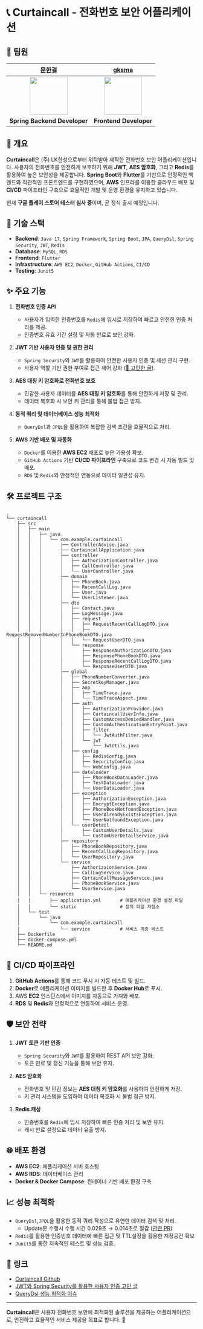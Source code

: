 # 📞 Curtaincall - 전화번호 보안 어플리케이션

## 👥 팀원

| [문한결](https://github.com/Munhangyeol) | [gksma](https://github.com/gksma) |
|-------------------------------------------|-------------------------------------------|
| <div align="center"><img src="https://github.com/Munhangyeol.png" width="100"></div> | <div align="center"><img src="https://github.com/gksma.png" width="100"></div> |
| **Spring Backend Developer** | **Frontend Developer** |

## 📝 개요
**Curtaincall**은 (주) LK한성으로부터 위탁받아 제작한 전화번호 보안 어플리케이션입니다. 사용자의 전화번호를 안전하게 보호하기 위해 **JWT**, **AES 암호화**, 그리고 **Redis**를 활용하여 높은 보안성을 제공합니다. **Spring Boot**와 **Flutter**를 기반으로 안정적인 백엔드와 직관적인 프론트엔드를 구현하였으며, **AWS** 인프라를 이용한 클라우드 배포 및 **CI/CD** 파이프라인 구축으로 효율적인 개발 및 운영 환경을 유지하고 있습니다.

현재 **구글 플레이 스토어 테스터 심사 중**이며, 곧 정식 출시 예정입니다.

## 🚀 기술 스택

- **Backend**: `Java 17`, `Spring Framework`, `Spring Boot`, `JPA`, `QueryDsl`, `Spring Security`, `JWT`, `Redis`
- **Database**: `MySQL`, `RDS`
- **Frontend**: `Flutter`
- **Infrastructure**: `AWS EC2`, `Docker`, `GitHub Actions`, `CI/CD`
- **Testing**: `Junit5`

## ✨ 주요 기능

1. **전화번호 인증 API**  
   - 사용자가 입력한 인증번호를 `Redis`에 임시로 저장하여 빠르고 안전한 인증 처리를 제공.
   - 인증번호 유효 기간 설정 및 자동 만료로 보안 강화.

2. **JWT 기반 사용자 인증 및 권한 관리**  
   - `Spring Security`와 `JWT`를 활용하여 안전한 사용자 인증 및 세션 관리 구현.
   - 사용자 역할 기반 권한 부여로 접근 제어 강화 ([🔗 고민한 글](https://velog.io/@msw0909/jwtspring-security%EB%A5%BC-%ED%99%9C%EC%9A%A9%ED%95%9C-%EC%82%AC%EC%9A%A9%EC%9E%90-%EC%9D%B8%EC%A6%9D-%EC%B2%98%EB%A6%AC)).

3. **AES 대칭 키 암호화로 전화번호 보호**  
   - 민감한 사용자 데이터를 **AES 대칭 키 암호화**를 통해 안전하게 저장 및 관리.
   - 데이터 복호화 시 보안 키 관리를 통해 불법 접근 방지.

4. **동적 쿼리 및 데이터베이스 성능 최적화**  
   - `QueryDsl`과 `JPQL`을 활용하여 복잡한 검색 조건을 효율적으로 처리.

5. **AWS 기반 배포 및 자동화**  
   - `Docker`를 이용한 **AWS EC2** 배포로 높은 가용성 확보.
   - `GitHub Actions` 기반 **CI/CD 파이프라인** 구축으로 코드 변경 시 자동 빌드 및 배포.
   - `RDS` 및 `Redis`와 안정적인 연동으로 데이터 일관성 유지.

## 🛠 프로젝트 구조

```plaintext
.
└── curtaincall
    ├── src
    │   ├── main
    │   │   ├── java
    │   │   │   └── com.example.curtaincall
    │   │   │       ├── ControllerAdvise.java
    │   │   │       ├── CurtaincallApplication.java
    │   │   │       ├── controller
    │   │   │       │   ├── AuthorizationController.java
    │   │   │       │   ├── CallController.java
    │   │   │       │   └── UserController.java
    │   │   │       ├── domain
    │   │   │       │   ├── PhoneBook.java
    │   │   │       │   ├── RecentCallLog.java
    │   │   │       │   ├── User.java
    │   │   │       │   └── UserListener.java
    │   │   │       ├── dto
    │   │   │       │   ├── Contact.java
    │   │   │       │   ├── LogMessage.java
    │   │   │       │   ├── request
    │   │   │       │   │   ├── RequestRecentCallLogDTO.java
    │   │   │       │   │   ├── RequestRemovedNumberInPhoneBookDTO.java
    │   │   │       │   │   └── RequestUserDTO.java
    │   │   │       │   └── response
    │   │   │       │       ├── ResponseAuthorizationDTO.java
    │   │   │       │       ├── ResponsePhoneBookDTO.java
    │   │   │       │       ├── ResponseRecentCallLogDTO.java
    │   │   │       │       └── ResponseUserDTO.java
    │   │   │       ├── global
    │   │   │       │   ├── PhoneNumberConverter.java
    │   │   │       │   ├── SecretkeyManager.java
    │   │   │       │   ├── aop
    │   │   │       │   │   ├── TimeTrace.java
    │   │   │       │   │   └── TimeTraceAspect.java
    │   │   │       │   ├── auth
    │   │   │       │   │   ├── AuthorizationProvider.java
    │   │   │       │   │   ├── CurtaincallUserInfo.java
    │   │   │       │   │   ├── CustomAccessDeniedHandler.java
    │   │   │       │   │   ├── CustomAuthenticationEntryPoint.java
    │   │   │       │   │   ├── filter
    │   │   │       │   │   │   └── JwtAuthFilter.java
    │   │   │       │   │   └── jwt
    │   │   │       │   │       └── JwtUtils.java
    │   │   │       │   ├── config
    │   │   │       │   │   ├── RedisConfig.java
    │   │   │       │   │   ├── SecurityConfig.java
    │   │   │       │   │   └── WebConfig.java
    │   │   │       │   ├── dataloader
    │   │   │       │   │   ├── PhoneBookDataLoader.java
    │   │   │       │   │   ├── TestDataLoader.java
    │   │   │       │   │   └── UserDataLoader.java
    │   │   │       │   ├── exception
    │   │   │       │   │   ├── AuthorizationException.java
    │   │   │       │   │   ├── EncryptException.java
    │   │   │       │   │   ├── PhoneBookNotfoundException.java
    │   │   │       │   │   ├── UserAlreadyExistsException.java
    │   │   │       │   │   └── UserNotfoundException.java
    │   │   │       │   └── userDetail
    │   │   │       │       ├── CustomUserDetails.java
    │   │   │       │       └── CustomUserDetailService.java
    │   │   │       ├── repository
    │   │   │       │   ├── PhoneBookRepository.java
    │   │   │       │   ├── RecentCallLogRepository.java
    │   │   │       │   └── UserRepository.java
    │   │   │       └── service
    │   │   │           ├── AuthorizaionService.java
    │   │   │           ├── CallLogService.java
    │   │   │           ├── CurtainCallMessageService.java
    │   │   │           ├── PhoneBookService.java
    │   │   │           └── UserService.java
    │   │   └── resources
    │   │       ├── application.yml       # 애플리케이션 환경 설정 파일
    │   │       └── static                # 정적 파일 저장소
    │   └── test
    │       └── java
    │           └── com.example.curtaincall
    │               └── service           # 서비스 계층 테스트
    ├── Dockerfile
    ├── docker-compose.yml
    └── README.md
```

## 🔄 CI/CD 파이프라인

1. **GitHub Actions**를 통해 코드 푸시 시 자동 테스트 및 빌드.
2. **Docker**로 애플리케이션 이미지를 빌드한 후 **Docker Hub**로 푸시.
3. AWS **EC2** 인스턴스에서 이미지를 자동으로 가져와 배포.
4. **RDS** 및 **Redis**와 안정적으로 연동하여 서비스 운영.

## 🛡️ 보안 전략

1. **JWT 토큰 기반 인증**  
   - `Spring Security`와 `JWT`를 활용하여 REST API 보안 강화.
   - 토큰 만료 및 갱신 기능을 통해 보안 유지.

2. **AES 암호화**  
   - 전화번호 및 민감 정보는 **AES 대칭 키 암호화**를 사용하여 안전하게 저장.
   - 키 관리 시스템을 도입하여 데이터 복호화 시 불법 접근 방지.

3. **Redis 캐싱**  
   - 인증번호를 `Redis`에 임시 저장하여 빠른 인증 처리 및 보안 유지.
   - 캐시 만료 설정으로 데이터 유출 방지.

## 🌐 배포 환경

- **AWS EC2**: 애플리케이션 서버 호스팅
- **AWS RDS**: 데이터베이스 관리
- **Docker & Docker Compose**: 컨테이너 기반 배포 환경 구축

## 📈 성능 최적화

- ```QueryDsl```,```JPQL```을 활용한 동적 쿼리 작성으로 유연한 데이터 검색 및 처리.
  - Update문 수행시 수행 시간  0.029초 → 0.014초로 절감 ([관련 PR](https://github.com/Project-CurtainCall/backend/pull/56))
- ```Redis```를 활용한 인증번호 데이터에 빠른 접근 및 TTL설정을 활용한 저장공간 확보
- `Junit5`를 통한 지속적인 테스트 및 성능 검증.

## 🔗 링크

- [Curtaincall Github](https://github.com/Project-CurtainCall/backend)
- [JWT와 Spring Security를 활용한 사용자 인증 고민 글](https://velog.io/@msw0909/jwtspring-security%EB%A5%BC-%ED%99%9C%EC%9A%A9%ED%95%9C-%EC%82%AC%EC%9A%A9%EC%9E%90-%EC%9D%B8%EC%A6%9D-%EC%B2%98%EB%A6%AC)
- [QueryDsl 성능 최적화 이슈](https://github.com/Project-CurtainCall/backend/issues/54)

---

**Curtaincall**은 사용자 전화번호 보안에 최적화된 솔루션을 제공하는 어플리케이션으로, 안전하고 효율적인 서비스 제공을 목표로 합니다. 🚀

